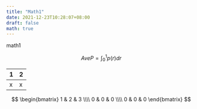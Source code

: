 ```yaml
---
title: "Math1"
date: 2021-12-23T10:28:07+08:00
draft: false
math: true
---
```

math1
<!--more-->
$$
AveP = \int_0^1 p(r) dr
$$

| 1   | 2   |
| --- | --- |
| x   | x   |

$$
\begin{bmatrix} 
1 & 2 & 3  \\\\
 0 & 0 & 0 \\\\
 0 & 0 & 0  
\end{bmatrix}
$$

